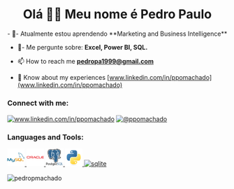 <h1 align="center">Olá 🙋‍♂️ Meu nome é Pedro Paulo</h1>
- 🌱- Atualmente estou aprendendo **Marketing and Business Intelligence**

- 💬- Me pergunte sobre: **Excel, Power BI, SQL.**

- 📫 How to reach me **pedropa1999@gmail.com**

- 📄 Know about my experiences [www.linkedin.com/in/ppomachado](www.linkedin.com/in/ppomachado)

<h3 align="left">Connect with me:</h3>
<p align="left">
<a href="https://linkedin.com/in/www.linkedin.com/in/ppomachado" target="blank"><img align="center" src="https://raw.githubusercontent.com/rahuldkjain/github-profile-readme-generator/master/src/images/icons/Social/linked-in-alt.svg" alt="www.linkedin.com/in/ppomachado" height="30" width="40" /></a>
<a href="https://instagram.com/@ppomachado" target="blank"><img align="center" src="https://raw.githubusercontent.com/rahuldkjain/github-profile-readme-generator/master/src/images/icons/Social/instagram.svg" alt="@ppomachado" height="30" width="40" /></a>
</p>

<h3 align="left">Languages and Tools:</h3>
<p align="left"> <a href="https://www.mysql.com/" target="_blank" rel="noreferrer"> <img src="https://raw.githubusercontent.com/devicons/devicon/master/icons/mysql/mysql-original-wordmark.svg" alt="mysql" width="40" height="40"/> </a> <a href="https://www.oracle.com/" target="_blank" rel="noreferrer"> <img src="https://raw.githubusercontent.com/devicons/devicon/master/icons/oracle/oracle-original.svg" alt="oracle" width="40" height="40"/> </a> <a href="https://www.postgresql.org" target="_blank" rel="noreferrer"> <img src="https://raw.githubusercontent.com/devicons/devicon/master/icons/postgresql/postgresql-original-wordmark.svg" alt="postgresql" width="40" height="40"/> </a> <a href="https://www.python.org" target="_blank" rel="noreferrer"> <img src="https://raw.githubusercontent.com/devicons/devicon/master/icons/python/python-original.svg" alt="python" width="40" height="40"/> </a> <a href="https://www.sqlite.org/" target="_blank" rel="noreferrer"> <img src="https://www.vectorlogo.zone/logos/sqlite/sqlite-icon.svg" alt="sqlite" width="40" height="40"/> </a> </p>

<p><img align="center" src="https://github-readme-stats.vercel.app/api/top-langs?username=pedropmachado&show_icons=true&locale=en&layout=compact" alt="pedropmachado" /></p>
